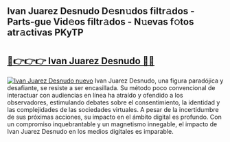 ## Ivan Juarez Desnudo D𝚎sn𝚞dos filtr𝚊dos - Parts-gue Vid𝚎os filtr𝚊dos - N𝚞evas f𝚘tos atr𝚊ctivas PKyTP

# <h2><a href="http://mb5k5y4.tromn.icu/?c=Ivan+Juarez+Desnudo">🔗👉👉👉 Ivan Juarez Desnudo 🔗🔗</a></h2>

[![Ivan Juarez Desnudo nuevo](https://i.imgur.com/pEAQMta.gif)](http://mb5k5y4.tromn.icu/?c=Ivan+Juarez+Desnudo)
Ivan Juarez Desnudo, una figura paradójica y desafiante, se resiste a ser encasillada. Su método poco convencional de interactuar con audiencias en línea ha atraído y ofendido a los observadores, estimulando debates sobre el consentimiento, la identidad y las complejidades de las sociedades virtuales. A pesar de la incertidumbre de sus próximas acciones, su impacto en el ámbito digital es profundo. Con un compromiso inquebrantable y un magnetismo innegable, el impacto de Ivan Juarez Desnudo en los medios digitales es imparable.
